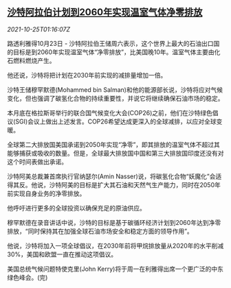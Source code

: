 <!--1635125463000-->
[沙特阿拉伯计划到2060年实现温室气体净零排放](https://cn.reuters.com/article/saudi-arabia-2060-emission-plan-1025-idCNKBS2HF01Y)
------

<div><i>2021-10-25T01:16:07Z</i></div><p>路透利雅得10月23日 - 沙特阿拉伯王储周六表示，这个世界上最大的石油出口国的目标是到2060年实现温室气体“净零排放”，比美国晚10年。温室气体主要由化石燃料燃烧产生。</p><p>他还说，沙特将把计划在2030年前实现的减排量增加一倍。</p><p>沙特王储穆罕默德(Mohammed bin Salman)和他的能源部长说，沙特将应对气候变化，但也强调了碳氢化合物的持续重要性，并说它将继续确保石油市场的稳定。</p><p>本月底在格拉斯哥举行的联合国气候变化大会(COP26)之前，他们在沙特绿色倡议(SGI)会议上做出上述发言。COP26希望达成更深入的全球减排，以应对全球变暖。</p><p>全球第二大排放国美国承诺到2050年实现“净零”，即其排放的温室气体不超过其能够捕获或吸收的数量。但是，全球最大排放国中国和第三大排放国印度还没有对这个时间表做出承诺。</p><p>沙特阿美总裁兼首席执行官纳瑟尔(Amin Nasser)说，将碳氢化合物“妖魔化”会适得其反。他说，沙特阿美的目标是扩大其石油和天然气生产能力，同时在2050年前实现自身业务的净零排放。</p><p>他呼吁进行更多的全球投资以确保充足的原油供应。</p><p>穆罕默德在录音讲话中说，沙特的目标是基于碳循环经济计划到2060年达到净零排放，“同时保持其在加强全球石油市场安全和稳定方面的领导作用”。</p><p>他说，沙特将加入一项全球倡议，在2030年前将甲烷排放量从2020年的水平削减30%，美国和欧盟一直在推动这项倡议。</p><p>美国总统气候问题特使克里(John Kerry)将于周一在利雅得出席一个更广泛的中东绿色峰会。(完)</p>
